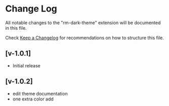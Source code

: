 # Change Log

All notable changes to the "rm-dark-theme" extension will be documented in this file.

Check [Keep a Changelog](http://keepachangelog.com/) for recommendations on how to structure this file.

## [v-1.0.1]

- Initial release

## [v-1.0.2]

- edit theme documentation
- one extra color add
